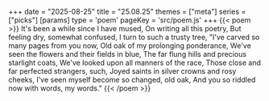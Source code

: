 +++
date = "2025-08-25"
title = "25.08.25"
themes = ["meta"]
series = ["picks"]
[params]
  type = 'poem'
  pageKey = 'src/poem.js'
+++
{{< poem >}}
It's been a while since I have mused,
On writing all this poetry,
But feeling dry, somewhat confused,
I turn to such a trusty tree,
"I've carved so many pages from you now,
Old oak of my prolonging ponderance,
We've seen the flowers and their fields in blue,
The far flung hills and precious starlight coats,
We've looked upon all manners of the race,
Those close and far perfected strangers, such,
Joyed saints in silver crowns and rosy cheeks,
I've seen myself become so changed, old oak,
And you so riddled now with words, my words."
{{< /poem >}}
